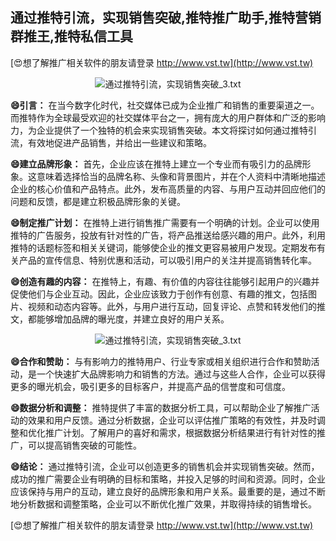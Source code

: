 ## **通过推特引流，实现销售突破,推特推广助手,推特营销群推王,推特私信工具**

[😍想了解推广相关软件的朋友请登录 http://www.vst.tw](http://www.vst.tw)

 <center><img src="https://vst.tw/MP4/tuiguang/png/3.png" alt="通过推特引流，实现销售突破_3.txt"></center>

**😄引言：**
在当今数字化时代，社交媒体已成为企业推广和销售的重要渠道之一。而推特作为全球最受欢迎的社交媒体平台之一，拥有庞大的用户群体和广泛的影响力，为企业提供了一个独特的机会来实现销售突破。本文将探讨如何通过推特引流，有效地促进产品销售，并给出一些建议和策略。

**😄建立品牌形象：**
首先，企业应该在推特上建立一个专业而有吸引力的品牌形象。这意味着选择恰当的品牌名称、头像和背景图片，并在个人资料中清晰地描述企业的核心价值和产品特点。此外，发布高质量的内容、与用户互动并回应他们的问题和反馈，都是建立积极品牌形象的关键。

**😄制定推广计划：**
在推特上进行销售推广需要有一个明确的计划。企业可以使用推特的广告服务，投放有针对性的广告，将产品推送给感兴趣的用户。此外，利用推特的话题标签和相关关键词，能够使企业的推文更容易被用户发现。定期发布有关产品的宣传信息、特别优惠和活动，可以吸引用户的关注并提高销售转化率。

**😄创造有趣的内容：**
在推特上，有趣、有价值的内容往往能够引起用户的兴趣并促使他们与企业互动。因此，企业应该致力于创作有创意、有趣的推文，包括图片、视频和动态内容等。此外，与用户进行互动，回复评论、点赞和转发他们的推文，都能够增加品牌的曝光度，并建立良好的用户关系。

 <center><img src="https://vst.tw/MP4/tuiguang/png/7.png" alt="通过推特引流，实现销售突破_3.txt"></center>

**😄合作和赞助：**
与有影响力的推特用户、行业专家或相关组织进行合作和赞助活动，是一个快速扩大品牌影响力和销售的方法。通过与这些人合作，企业可以获得更多的曝光机会，吸引更多的目标客户，并提高产品的信誉度和可信度。

**😄数据分析和调整：**
推特提供了丰富的数据分析工具，可以帮助企业了解推广活动的效果和用户反馈。通过分析数据，企业可以评估推广策略的有效性，并及时调整和优化推广计划。了解用户的喜好和需求，根据数据分析结果进行有针对性的推广，可以提高销售突破的可能性。

**😄结论：**
通过推特引流，企业可以创造更多的销售机会并实现销售突破。然而，成功的推广需要企业有明确的目标和策略，并投入足够的时间和资源。同时，企业应该保持与用户的互动，建立良好的品牌形象和用户关系。最重要的是，通过不断地分析数据和调整策略，企业可以不断优化推广效果，并取得持续的销售增长。

[😍想了解推广相关软件的朋友请登录 http://www.vst.tw](http://www.vst.tw)




